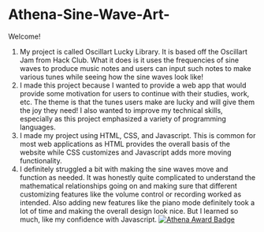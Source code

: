 # Athena-Sine-Wave-Art-
Welcome! 
1. My project is called Oscillart Lucky Library. It is based off the Oscillart Jam from Hack Club. What it does is it uses the frequencies of sine waves to produce music notes and users can input such notes to make various tunes while seeing how the sine waves look like!
2. I made this project because I wanted to provide a web app that would provide some motivation for users to continue with their studies, work, etc. The theme is that the tunes users make are lucky and will give them the joy they need! I also wanted to improve my technical skills, especially as this project emphasized a variety of programming languages.
3. I made my project using HTML, CSS, and Javascript. This is common for most web applications as HTML provides the overall basis of the website while CSS customizes and Javascript adds more moving functionality. 
4. I definitely struggled a bit with making the sine waves move and function as needed. It was honestly quite complicated to understand the mathematical relationships going on and making sure that different customizing features like the volume control or recording worked as intended. Also adding new features like the piano mode definitely took a lot of time and making the overall design look nice. But I learned so much, like my confidence with Javascript. 
[![Athena Award Badge](https://img.shields.io/endpoint?url=https%3A%2F%2Faward.athena.hackclub.com%2Fapi%2Fbadge)](https://award.athena.hackclub.com?utm_source=readme)
